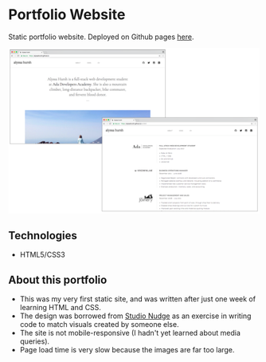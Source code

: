 # Portfolio Website
Static portfolio website. Deployed on Github pages [here](https://alyssahursh.github.io).

![Portfolio screen shots](/Personal-website.png?raw=true "Portfolio screen shots")

## Technologies
* HTML5/CSS3

## About this portfolio
* This was my very first static site, and was written after just one week of learning HTML and CSS.
* The design was borrowed from [Studio Nudge](http://studionudge.com) as an exercise in writing code to match visuals created by someone else.
* The site is not mobile-responsive (I hadn't yet learned about media queries).
* Page load time is very slow because the images are far too large.
